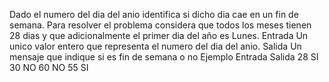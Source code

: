 Dado el numero del dia del anio identifica si dicho dia cae en un fin de semana.
Para resolver el problema considera que todos los meses tienen 28 dias y que adicionalmente el primer dia del año es Lunes.
Entrada
Un unico valor entero que representa el numero del dia del anio.
Salida
Un mensaje que indique si es fin de semana o no
Ejemplo
Entrada			Salida
28				SI
30				NO
60				NO
55				SI